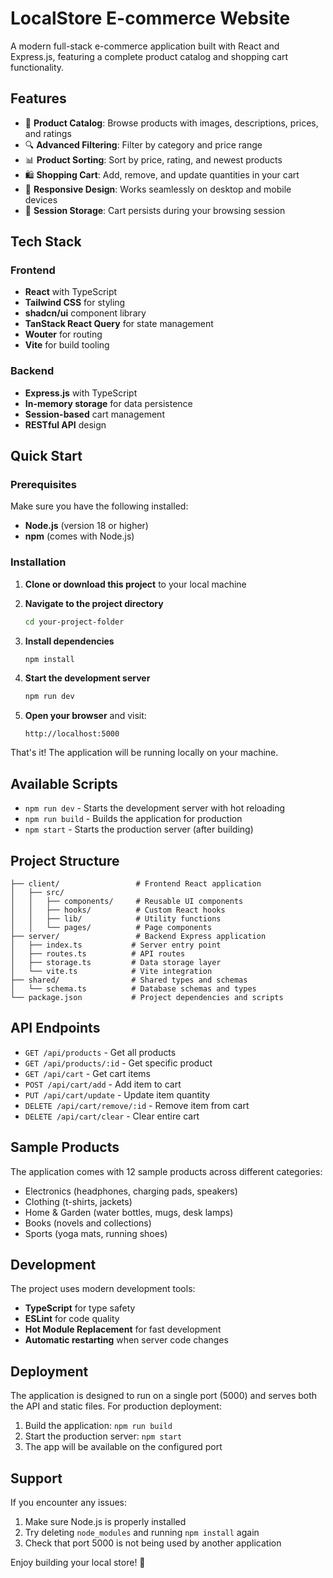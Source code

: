 # LocalStore E-commerce Website

A modern full-stack e-commerce application built with React and Express.js, featuring a complete product catalog and shopping cart functionality.

## Features

- 🛒 **Product Catalog**: Browse products with images, descriptions, prices, and ratings
- 🔍 **Advanced Filtering**: Filter by category and price range
- 📊 **Product Sorting**: Sort by price, rating, and newest products
- 🛍️ **Shopping Cart**: Add, remove, and update quantities in your cart
- 📱 **Responsive Design**: Works seamlessly on desktop and mobile devices
- 💾 **Session Storage**: Cart persists during your browsing session

## Tech Stack

### Frontend
- **React** with TypeScript
- **Tailwind CSS** for styling
- **shadcn/ui** component library
- **TanStack React Query** for state management
- **Wouter** for routing
- **Vite** for build tooling

### Backend
- **Express.js** with TypeScript
- **In-memory storage** for data persistence
- **Session-based** cart management
- **RESTful API** design

## Quick Start

### Prerequisites

Make sure you have the following installed:
- **Node.js** (version 18 or higher)
- **npm** (comes with Node.js)

### Installation

1. **Clone or download this project** to your local machine

2. **Navigate to the project directory**
   ```bash
   cd your-project-folder
   ```

3. **Install dependencies**
   ```bash
   npm install
   ```

4. **Start the development server**
   ```bash
   npm run dev
   ```

5. **Open your browser** and visit:
   ```
   http://localhost:5000
   ```

That's it! The application will be running locally on your machine.

## Available Scripts

- `npm run dev` - Starts the development server with hot reloading
- `npm run build` - Builds the application for production
- `npm start` - Starts the production server (after building)

## Project Structure

```
├── client/                 # Frontend React application
│   ├── src/
│   │   ├── components/     # Reusable UI components
│   │   ├── hooks/          # Custom React hooks
│   │   ├── lib/            # Utility functions
│   │   └── pages/          # Page components
├── server/                 # Backend Express application
│   ├── index.ts           # Server entry point
│   ├── routes.ts          # API routes
│   ├── storage.ts         # Data storage layer
│   └── vite.ts            # Vite integration
├── shared/                # Shared types and schemas
│   └── schema.ts          # Database schemas and types
└── package.json           # Project dependencies and scripts
```

## API Endpoints

- `GET /api/products` - Get all products
- `GET /api/products/:id` - Get specific product
- `GET /api/cart` - Get cart items
- `POST /api/cart/add` - Add item to cart
- `PUT /api/cart/update` - Update item quantity
- `DELETE /api/cart/remove/:id` - Remove item from cart
- `DELETE /api/cart/clear` - Clear entire cart

## Sample Products

The application comes with 12 sample products across different categories:
- Electronics (headphones, charging pads, speakers)
- Clothing (t-shirts, jackets)
- Home & Garden (water bottles, mugs, desk lamps)
- Books (novels and collections)
- Sports (yoga mats, running shoes)

## Development

The project uses modern development tools:
- **TypeScript** for type safety
- **ESLint** for code quality
- **Hot Module Replacement** for fast development
- **Automatic restarting** when server code changes

## Deployment

The application is designed to run on a single port (5000) and serves both the API and static files. For production deployment:

1. Build the application: `npm run build`
2. Start the production server: `npm start`
3. The app will be available on the configured port

## Support

If you encounter any issues:
1. Make sure Node.js is properly installed
2. Try deleting `node_modules` and running `npm install` again
3. Check that port 5000 is not being used by another application

Enjoy building your local store! 🏪